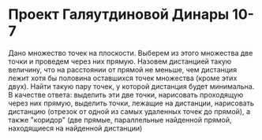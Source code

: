 # Проект Галяутдиновой Динары 10-7

Дано множество точек на плоскости. Выберем из этого множества две точки и
проведем через них прямую. Назовем дистанцией такую величину, что на расстоянии
от прямой не меньше, чем дистанция лежит хотя бы половина оставшихся точек
множества (кроме этих двух). Найти такую пару точек, у которой дистанция будет
минимальна.
В качестве ответа:
выделить эти две точки,
нарисовать проходящую через них прямую,
выделить точки, лежащие на дистанции,
нарисовать дистанцию (отрезок от одной из самых удаленных точек до прямой),
а также "коридор" (две прямые, параллельные найденной прямой, находящиеся на
найденной дистанции)